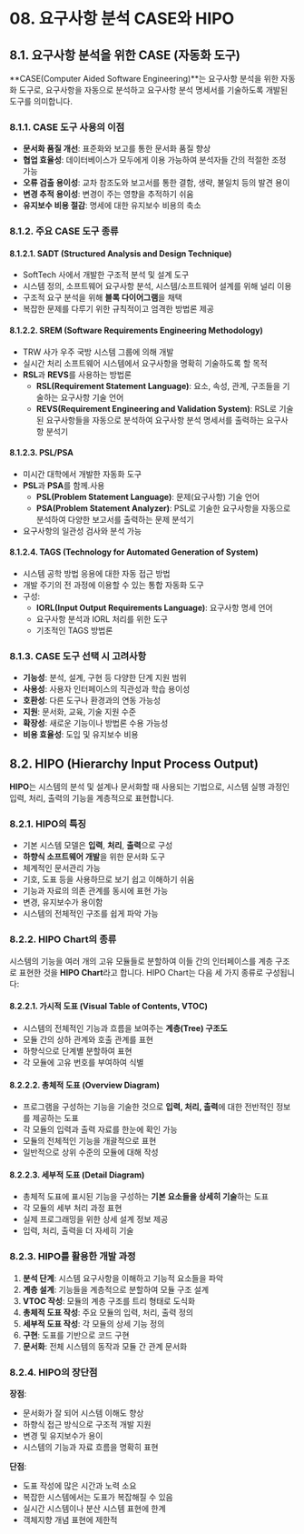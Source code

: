 # 08. 요구사항 분석 CASE와 HIPO

## 8.1. 요구사항 분석을 위한 CASE (자동화 도구)

**CASE(Computer Aided Software Engineering)**는 요구사항 분석을 위한 자동화 도구로, 요구사항을 자동으로 분석하고 요구사항 분석 명세서를 기술하도록 개발된 도구를 의미합니다.

### 8.1.1. CASE 도구 사용의 이점

- **문서화 품질 개선**: 표준화와 보고를 통한 문서화 품질 향상
- **협업 효율성**: 데이터베이스가 모두에게 이용 가능하여 분석자들 간의 적절한 조정 가능
- **오류 검출 용이성**: 교차 참조도와 보고서를 통한 결함, 생략, 불일치 등의 발견 용이
- **변경 추적 용이성**: 변경이 주는 영향을 추적하기 쉬움
- **유지보수 비용 절감**: 명세에 대한 유지보수 비용의 축소

### 8.1.2. 주요 CASE 도구 종류

#### 8.1.2.1. SADT (Structured Analysis and Design Technique)

- SoftTech 사에서 개발한 구조적 분석 및 설계 도구
- 시스템 정의, 소프트웨어 요구사항 분석, 시스템/소프트웨어 설계를 위해 널리 이용
- 구조적 요구 분석을 위해 **블록 다이어그램**을 채택
- 복잡한 문제를 다루기 위한 규칙적이고 엄격한 방법론 제공

#### 8.1.2.2. SREM (Software Requirements Engineering Methodology)

- TRW 사가 우주 국방 시스템 그룹에 의해 개발
- 실시간 처리 소프트웨어 시스템에서 요구사항을 명확히 기술하도록 할 목적
- **RSL**과 **REVS**를 사용하는 방법론
  - **RSL(Requirement Statement Language)**: 요소, 속성, 관계, 구조들을 기술하는 요구사항 기술 언어
  - **REVS(Requirement Engineering and Validation System)**: RSL로 기술된 요구사항들을 자동으로 분석하여 요구사항 분석 명세서를 출력하는 요구사항 분석기

#### 8.1.2.3. PSL/PSA

- 미시간 대학에서 개발한 자동화 도구
- **PSL**과 **PSA**를 함께.사용
  - **PSL(Problem Statement Language)**: 문제(요구사항) 기술 언어
  - **PSA(Problem Statement Analyzer)**: PSL로 기술한 요구사항을 자동으로 분석하여 다양한 보고서를 출력하는 문제 분석기
- 요구사항의 일관성 검사와 분석 가능

#### 8.1.2.4. TAGS (Technology for Automated Generation of System)

- 시스템 공학 방법 응용에 대한 자동 접근 방법
- 개발 주기의 전 과정에 이용할 수 있는 통합 자동화 도구
- 구성:
  - **IORL(Input Output Requirements Language)**: 요구사항 명세 언어
  - 요구사항 분석과 IORL 처리를 위한 도구
  - 기초적인 TAGS 방법론

### 8.1.3. CASE 도구 선택 시 고려사항

- **기능성**: 분석, 설계, 구현 등 다양한 단계 지원 범위
- **사용성**: 사용자 인터페이스의 직관성과 학습 용이성
- **호환성**: 다른 도구나 환경과의 연동 가능성
- **지원**: 문서화, 교육, 기술 지원 수준
- **확장성**: 새로운 기능이나 방법론 수용 가능성
- **비용 효율성**: 도입 및 유지보수 비용

## 8.2. HIPO (Hierarchy Input Process Output)

**HIPO**는 시스템의 분석 및 설계나 문서화할 때 사용되는 기법으로, 시스템 실행 과정인 입력, 처리, 출력의 기능을 계층적으로 표현합니다.

### 8.2.1. HIPO의 특징

- 기본 시스템 모델은 **입력**, **처리**, **출력**으로 구성
- **하향식 소프트웨어 개발**을 위한 문서화 도구
- 체계적인 문서관리 가능
- 기호, 도표 등을 사용하므로 보기 쉽고 이해하기 쉬움
- 기능과 자료의 의존 관계를 동시에 표현 가능
- 변경, 유지보수가 용이함
- 시스템의 전체적인 구조를 쉽게 파악 가능

### 8.2.2. HIPO Chart의 종류

시스템의 기능을 여러 개의 고유 모듈들로 분할하여 이들 간의 인터페이스를 계층 구조로 표현한 것을 **HIPO Chart**라고 합니다. HIPO Chart는 다음 세 가지 종류로 구성됩니다:

#### 8.2.2.1. 가시적 도표 (Visual Table of Contents, VTOC)

- 시스템의 전체적인 기능과 흐름을 보여주는 **계층(Tree) 구조도**
- 모듈 간의 상하 관계와 호출 관계를 표현
- 하향식으로 단계별 분할하여 표현
- 각 모듈에 고유 번호를 부여하여 식별

#### 8.2.2.2. 총체적 도표 (Overview Diagram)

- 프로그램을 구성하는 기능을 기술한 것으로 **입력, 처리, 출력**에 대한 전반적인 정보를 제공하는 도표
- 각 모듈의 입력과 출력 자료를 한눈에 확인 가능
- 모듈의 전체적인 기능을 개괄적으로 표현
- 일반적으로 상위 수준의 모듈에 대해 작성

#### 8.2.2.3. 세부적 도표 (Detail Diagram)

- 총체적 도표에 표시된 기능을 구성하는 **기본 요소들을 상세히 기술**하는 도표
- 각 모듈의 세부 처리 과정 표현
- 실제 프로그래밍을 위한 상세 설계 정보 제공
- 입력, 처리, 출력을 더 자세히 기술

### 8.2.3. HIPO를 활용한 개발 과정

1. **분석 단계**: 시스템 요구사항을 이해하고 기능적 요소들을 파악
2. **계층 설계**: 기능들을 계층적으로 분할하여 모듈 구조 설계
3. **VTOC 작성**: 모듈의 계층 구조를 트리 형태로 도식화
4. **총체적 도표 작성**: 주요 모듈의 입력, 처리, 출력 정의
5. **세부적 도표 작성**: 각 모듈의 상세 기능 정의
6. **구현**: 도표를 기반으로 코드 구현
7. **문서화**: 전체 시스템의 동작과 모듈 간 관계 문서화

### 8.2.4. HIPO의 장단점

**장점**:

- 문서화가 잘 되어 시스템 이해도 향상
- 하향식 접근 방식으로 구조적 개발 지원
- 변경 및 유지보수가 용이
- 시스템의 기능과 자료 흐름을 명확히 표현

**단점**:

- 도표 작성에 많은 시간과 노력 소요
- 복잡한 시스템에서는 도표가 복잡해질 수 있음
- 실시간 시스템이나 분산 시스템 표현에 한계
- 객체지향 개념 표현에 제한적
